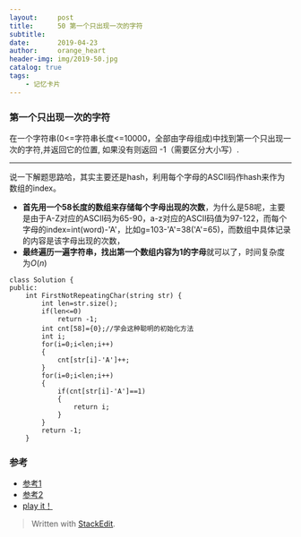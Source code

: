 ```yaml
---
layout:     post
title:      50 第一个只出现一次的字符
subtitle: 
date:       2019-04-23
author:     orange_heart
header-img: img/2019-50.jpg
catalog: true
tags:
    - 记忆卡片
---
```


###   第一个只出现一次的字符
在一个字符串(0<=字符串长度<=10000，全部由字母组成)中找到第一个只出现一次的字符,并返回它的位置, 如果没有则返回 -1（需要区分大小写）.

------
说一下解题思路哈，其实主要还是hash，利用每个字母的ASCII码作hash来作为数组的index。
- **首先用一个58长度的数组来存储每个字母出现的次数**，为什么是58呢，主要是由于A-Z对应的ASCII码为65-90，a-z对应的ASCII码值为97-122，而每个字母的index=int(word)-'A'，比如g=103-'A'=38('A'=65)，而数组中具体记录的内容是该字母出现的次数，
- **最终遍历一遍字符串，找出第一个数组内容为1的字母**就可以了，时间复杂度为$O(n)$

```objk
class Solution {
public:
    int FirstNotRepeatingChar(string str) {
        int len=str.size();
        if(len<=0)
            return -1;
        int cnt[58]={0};//学会这种聪明的初始化方法
        int i;
        for(i=0;i<len;i++)
        {
            cnt[str[i]-'A']++;
        }
        for(i=0;i<len;i++)
        {
            if(cnt[str[i]-'A']==1)
            {
                return i;
            }
        }
        return -1;
    }
```
### 参考

- [参考1](https://github.com/zhedahht/CodingInterviewChinese2)
- [参考2](https://github.com/gatieme/CodingInterviews)
- [play it！](https://www.nowcoder.com/practice/1c82e8cf713b4bbeb2a5b31cf5b0417c?tpId=13&tqId=11187&tPage=2&rp=3&ru=/ta/coding-interviews&qru=/ta/coding-interviews/question-ranking)




> Written with [StackEdit](https://stackedit.io/).

<head>
    <script src="https://cdn.mathjax.org/mathjax/latest/MathJax.js?config=TeX-AMS-MML_HTMLorMML" type="text/javascript"></script>
    <script type="text/x-mathjax-config">
        MathJax.Hub.Config({
            tex2jax: {
            skipTags: ['script', 'noscript', 'style', 'textarea', 'pre'],
            inlineMath: [['$','$']]
            }
        });
    </script>
</head>
<!--stackedit_data:
eyJoaXN0b3J5IjpbMTg5ODM4ODc1MSw1MTA3ODEwNCwtMTUwNT
MyNzgwMF19
-->